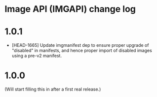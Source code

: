 # Image API (IMGAPI) change log

# 1.0.1

- [HEAD-1665] Update imgmanifest dep to ensure proper upgrade of "disabled"
  in manifests, and hence proper import of disabled images using a pre-v2
  manifest.

# 1.0.0

(Will start filling this in after a first real release.)

